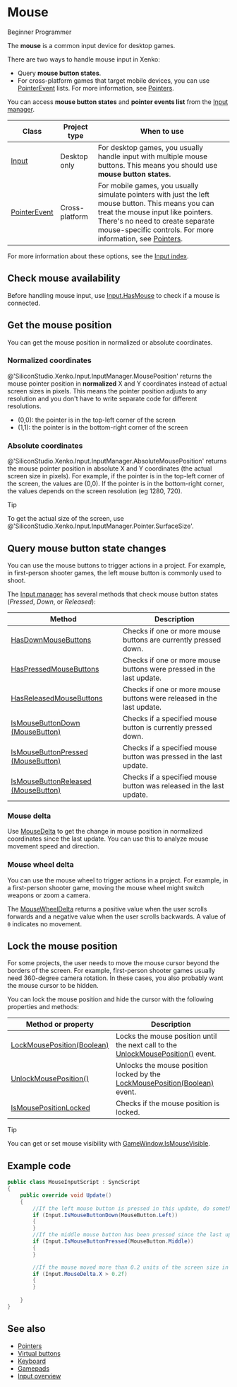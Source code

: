 # Mouse

<span class="label label-doc-level">Beginner</span>
<span class="label label-doc-audience">Programmer</span>

The **mouse** is a common input device for desktop games.

There are two ways to handle mouse input in Xenko:

* Query **mouse button states**.
* For cross-platform games that target mobile devices, you can use [PointerEvent](xref:SiliconStudio.Xenko.Input.PointerEvent) lists.
For more information, see [Pointers](pointers.md).

You can access **mouse button states** and **pointer events list** from the [Input manager](xref:SiliconStudio.Xenko.Input.InputManager).

| Class | Project type | When to use |
| --- | --- | --- |
| [Input](xref:SiliconStudio.Xenko.Input.InputManager) | Desktop only | For desktop games, you usually handle input with multiple mouse buttons. This means you should use **mouse button states**. |
| [PointerEvent](xref:SiliconStudio.Xenko.Input.PointerEvent) | Cross-platform | For mobile games, you usually simulate pointers with just the left mouse button. This means you can treat the mouse input like pointers. There's no need to create separate mouse-specific controls. For more information, see [Pointers](pointers.md).|

For more information about these options, see the [Input index](index.md).

## Check mouse availability

Before handling mouse input, use [Input.HasMouse](xref:SiliconStudio.Xenko.Input.InputManager.HasMouse) to check if a mouse is connected.

## Get the mouse position

You can get the mouse position in normalized or absolute coordinates.

### Normalized coordinates

@'SiliconStudio.Xenko.Input.InputManager.MousePosition' returns the mouse pointer position in **normalized** X and Y coordinates instead of actual screen sizes in pixels. This means the pointer position adjusts to any resolution and you don't have to write separate code for different resolutions.

* (0,0): the pointer is in the top-left corner of the screen
* (1,1): the pointer is in the bottom-right corner of the screen

### Absolute coordinates

@'SiliconStudio.Xenko.Input.InputManager.AbsoluteMousePosition' returns the mouse pointer position in absolute X and Y coordinates (the actual screen size in pixels). For example, if the pointer is in the top-left corner of the screen, the values are (0,0). If the pointer is in the bottom-right corner, the values depends on the screen resolution (eg 1280, 720).

>[!Tip]
>To get the actual size of the screen, use @'SiliconStudio.Xenko.Input.InputManager.Pointer.SurfaceSize'.

## Query mouse button state changes

You can use the mouse buttons to trigger actions in a project. For example, in first-person shooter games, the left mouse button is commonly used to shoot.

The [Input manager](xref:SiliconStudio.Xenko.Input.InputManager) has several methods that check mouse button states (_Pressed_, _Down_, or _Released_):

| Method | Description 
| ------ | --- 
| [HasDownMouseButtons](xref:SiliconStudio.Xenko.Input.InputManager.HasDownMouseButtons) | Checks if one or more mouse buttons are currently pressed down. 
| [HasPressedMouseButtons](xref:SiliconStudio.Xenko.Input.InputManager.HasPressedMouseButtons) | Checks if one or more mouse buttons were pressed in the last update. 
| [HasReleasedMouseButtons](xref:SiliconStudio.Xenko.Input.InputManager.HasReleasedMouseButtons) | Checks if one or more mouse buttons were released in the last update. 
| [IsMouseButtonDown (MouseButton)](xref:SiliconStudio.Xenko.Input.InputManager.IsMouseButtonDown\(SiliconStudio.Xenko.Input.MouseButton\)) | Checks if a specified mouse button is currently pressed down.
| [IsMouseButtonPressed (MouseButton)](xref:SiliconStudio.Xenko.Input.InputManager.IsMouseButtonPressed\(SiliconStudio.Xenko.Input.MouseButton\)) | Checks if a specified mouse button was pressed in the last update. 
| [IsMouseButtonReleased (MouseButton)](xref:SiliconStudio.Xenko.Input.InputManager.IsMouseButtonReleased\(SiliconStudio.Xenko.Input.MouseButton\)) | Checks if a specified mouse button was released in the last update. 

### Mouse delta

Use [MouseDelta](xref:SiliconStudio.Xenko.Input.InputManager.MouseDelta) to get the change in mouse position in normalized coordinates since the last update. You can use this to analyze mouse movement speed and direction.

### Mouse wheel delta 

You can use the mouse wheel to trigger actions in a project. For example, in a first-person shooter game, moving the mouse wheel might switch weapons or zoom a camera.

The [MouseWheelDelta](xref:SiliconStudio.Xenko.Input.InputManager.MouseWheelDelta) returns a positive value when the user scrolls forwards and a negative value when the user scrolls backwards. A value of `0` indicates no movement.

## Lock the mouse position

For some projects, the user needs to move the mouse cursor beyond the borders of the screen. For example, first-person shooter games usually need 360-degree camera rotation. In these cases, you also probably want the mouse cursor to be hidden.

You can lock the mouse position and hide the cursor with the following properties and methods:

| Method or property | Description |
| --- | --- |
| [LockMousePosition(Boolean)](xref:SiliconStudio.Xenko.Input.InputManager.LockMousePosition\(System.Boolean\)) | Locks the mouse position until the next call to the [UnlockMousePosition()](xref:SiliconStudio.Xenko.Input.InputManager.UnlockMousePosition) event. 
| [UnlockMousePosition()](xref:SiliconStudio.Xenko.Input.InputManager.UnlockMousePosition) | Unlocks the mouse position locked by the [LockMousePosition(Boolean)](xref:SiliconStudio.Xenko.Input.InputManager.LockMousePosition\(System.Boolean\)) event. 
| [IsMousePositionLocked](xref:SiliconStudio.Xenko.Input.InputManager.IsMousePositionLocked) | Checks if the mouse position is locked. 

> [!Tip] 
> You can get or set mouse visibility with [GameWindow.IsMouseVisible](xref:SiliconStudio.Xenko.Games.GameWindow.IsMouseVisible).

## Example code

```cs
public class MouseInputScript : SyncScript
{
	public override void Update()
	{
		//If the left mouse button is pressed in this update, do something.
		if (Input.IsMouseButtonDown(MouseButton.Left))
		{   
		}
		//If the middle mouse button has been pressed since the last update, do something.
		if (Input.IsMouseButtonPressed(MouseButton.Middle))
		{  
		}

		//If the mouse moved more than 0.2 units of the screen size in X direction, do something.
		if (Input.MouseDelta.X > 0.2f)
		{
		}
		
	}
}
```
## See also
* [Pointers](pointers.md)
* [Virtual buttons](virtual-buttons.md)
* [Keyboard](keyboards.md)
* [Gamepads](gamepads.md)
* [Input overview](index.md)